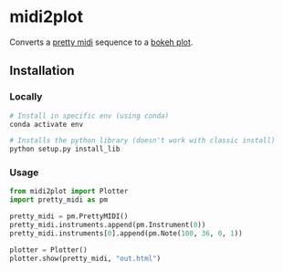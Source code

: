 # midi2plot

Converts a [pretty midi](https://craffel.github.io/pretty-midi/) sequence to a [bokeh plot](https://bokeh.pydata.org/en/latest/).

## Installation

### Locally

```bash
# Install in specific env (using conda)
conda activate env

# Installs the python library (doesn't work with classic install)
python setup.py install_lib
```

### Usage

```python
from midi2plot import Plotter
import pretty_midi as pm

pretty_midi = pm.PrettyMIDI()
pretty_midi.instruments.append(pm.Instrument(0))
pretty_midi.instruments[0].append(pm.Note(100, 36, 0, 1))

plotter = Plotter()
plotter.show(pretty_midi, "out.html")
```
